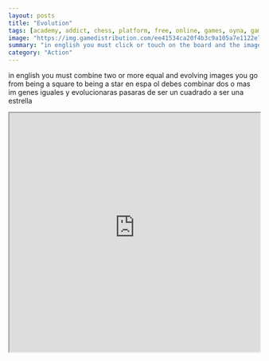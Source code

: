 ```yaml
---
layout: posts
title: "Evolution"
tags: [academy, addict, chess, platform, free, online, games, oyna, game, free, games, play, play, games]
image: "https://img.gamedistribution.com/ee41534ca20f4b3c9a105a7e1122e730.jpg"
summary: "in english you must click or touch on the board and the image shown on the right will be placed if they are the same changes the image by its evolution until arriving at the stele en espa ol debes hacer clic o tocar sobre el tablero y se colocara la imagen que muestra a la derecha si son iguale cambia la imagen por su evolucion hasta llegar a la estella en fran ais vous devez cliquer ou toucher sur le tableau et l image affich e droite sera plac e s ils sont les m mes changements l image par son volution jusqu arriver la st le en fran ais vous devez cliquer ou toucher sur le tableau et l image affich e droite sera plac e s ils sont les m mes changements l image par son volution jusqu arriver la st le  free online games oyna game free games play play games"
category: "Action"
---
```


in english you must combine two or more equal and evolving images you go from being a square to being a star en espa ol debes combinar dos o mas im genes iguales y evolucionaras pasaras de ser un cuadrado a ser una estrella

<iframe width="100%" height="480px;" src="https://html5.gamedistribution.com/ee41534ca20f4b3c9a105a7e1122e730/"></iframe>